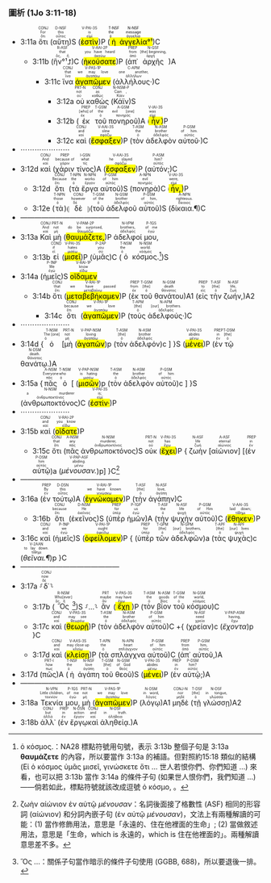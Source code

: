 ### 圖析 (1Jo 3:11-18)

- 3:11a <RUBY><ruby><ruby>ὅτι<rt>ὅτι</rt></ruby><rt>For</rt></ruby><rt>CONJ</rt></RUBY> (<RUBY><ruby><ruby>αὕτη<rt>οὗτος</rt></ruby><rt>this</rt></ruby><rt>D-NSF</rt></RUBY>)S (<RUBY><ruby><ruby><mark class='verb'>ἐστὶν</mark><rt>εἰμί</rt></ruby><rt>is</rt></ruby><rt>V-PAI-3S</rt></RUBY>)P (<mark><RUBY><ruby><ruby>ἡ<rt>ὁ</rt></ruby><rt>the</rt></ruby><rt>T-NSF</rt></RUBY> <RUBY><ruby><ruby>ἀγγελία<rt>ἀγγελία</rt></ruby><rt>message</rt></ruby><rt>N-NSF</rt></RUBY>°¹</mark>)C
	- 3:11b (<RUBY><ruby><ruby>ἣν°¹⮥<rt>ὅς, ἥ</rt></ruby><rt>that</rt></ruby><rt>R-ASF</rt></RUBY>)C (<RUBY><ruby><ruby><mark class='verb'>ἠκούσατε</mark><rt>ἀκούω</rt></ruby><rt>you have heard</rt></ruby><rt>V-AAI-2P</rt></RUBY>)P (<RUBY><ruby><ruby>ἀπ᾽<rt>ἀπό</rt></ruby><rt>from</rt></ruby><rt>PREP</rt></RUBY> <RUBY><ruby><ruby>ἀρχῆς<rt>ἀρχή</rt></ruby><rt>[the] beginning,</rt></ruby><rt>N-GSF</rt></RUBY> )A
		- 3:11c <RUBY><ruby><ruby>ἵνα<rt>ἵνα</rt></ruby><rt>that</rt></ruby><rt>CONJ</rt></RUBY> <RUBY><ruby><ruby><mark class='verb'>ἀγαπῶμεν</mark><rt>ἀγαπάω</rt></ruby><rt>we may love</rt></ruby><rt>V-PAS-1P</rt></RUBY> (<RUBY><ruby><ruby>ἀλλήλους·<rt>ἀλλήλων</rt></ruby><rt>one another,</rt></ruby><rt>C-APM</rt></RUBY>)C 
			- 3:12a <RUBY><ruby><ruby>οὐ<rt>οὐ</rt></ruby><rt>not</rt></ruby><rt>PRT-N</rt></RUBY> <RUBY><ruby><ruby>καθὼς<rt>καθώς</rt></ruby><rt>as</rt></ruby><rt>CONJ</rt></RUBY> (<RUBY><ruby><ruby>Κάϊν<rt>Κάϊν</rt></ruby><rt>Cain ,</rt></ruby><rt>N-NSM-P</rt></RUBY>)S 
			- 3:12b (<RUBY><ruby><ruby>ἐκ<rt>ἐκ</rt></ruby><rt>[who] of</rt></ruby><rt>PREP</rt></RUBY> <RUBY><ruby><ruby>τοῦ<rt>ὁ</rt></ruby><rt>the</rt></ruby><rt>T-GSM</rt></RUBY> <RUBY><ruby><ruby>πονηροῦ<rt>πονηρός</rt></ruby><rt>evil [one]</rt></ruby><rt>A-GSM</rt></RUBY>)A (<RUBY><ruby><ruby><mark class='verb'>ἦν</mark><rt>εἰμί</rt></ruby><rt>was</rt></ruby><rt>V-IAI-3S</rt></RUBY>)P 
			- 3:12c <RUBY><ruby><ruby>καὶ<rt>καί</rt></ruby><rt>and</rt></ruby><rt>CONJ</rt></RUBY> (<RUBY><ruby><ruby><mark class='verb'>ἔσφαξεν</mark><rt>σφάζω</rt></ruby><rt>slew</rt></ruby><rt>V-AAI-3S</rt></RUBY>)P (<RUBY><ruby><ruby>τὸν<rt>ὁ</rt></ruby><rt>the</rt></ruby><rt>T-ASM</rt></RUBY> <RUBY><ruby><ruby>ἀδελφὸν<rt>ἀδελφός</rt></ruby><rt>brother</rt></ruby><rt>N-ASM</rt></RUBY> <RUBY><ruby><ruby>αὐτοῦ·<rt>αὐτός</rt></ruby><rt>of him.</rt></ruby><rt>P-GSM</rt></RUBY>)C 
- ⋯⋯⋯⋯⋯⋯⋯
- 3:12d <RUBY><ruby><ruby>καὶ<rt>καί</rt></ruby><rt>And</rt></ruby><rt>CONJ</rt></RUBY> (<RUBY><ruby><ruby>χάριν<rt>χάριν</rt></ruby><rt>because of</rt></ruby><rt>PREP</rt></RUBY> <RUBY><ruby><ruby>τίνος<rt>τίς</rt></ruby><rt>what</rt></ruby><rt>I-GSN</rt></RUBY>)A (<RUBY><ruby><ruby><mark class='verb'>ἔσφαξεν</mark><rt>σφάζω</rt></ruby><rt>he slayed</rt></ruby><rt>V-AAI-3S</rt></RUBY>)P (<RUBY><ruby><ruby>αὐτόν;<rt>αὐτός</rt></ruby><rt>him?</rt></ruby><rt>P-ASM</rt></RUBY>)C
	- 3:12d <RUBY><ruby><ruby>ὅτι<rt>ὅτι</rt></ruby><rt>Because</rt></ruby><rt>CONJ</rt></RUBY> (<RUBY><ruby><ruby>τὰ<rt>ὁ</rt></ruby><rt>the</rt></ruby><rt>T-NPN</rt></RUBY> <RUBY><ruby><ruby>ἔργα<rt>ἔργον</rt></ruby><rt>works</rt></ruby><rt>N-NPN</rt></RUBY> <RUBY><ruby><ruby>αὐτοῦ<rt>αὐτός</rt></ruby><rt>of him</rt></ruby><rt>P-GSM</rt></RUBY>)S (<RUBY><ruby><ruby>πονηρὰ<rt>πονηρός</rt></ruby><rt>evil</rt></ruby><rt>A-NPN</rt></RUBY>)C (<RUBY><ruby><ruby><mark class='verb'>ἦν,</mark><rt>εἰμί</rt></ruby><rt>were,</rt></ruby><rt>V-IAI-3S</rt></RUBY>)P 
	- 3:12e (<RUBY><ruby><ruby>τὰ<rt>ὁ</rt></ruby><rt>those</rt></ruby><rt>T-NPN</rt></RUBY>)⦇ <RUBY><ruby><ruby>δὲ<rt>δέ</rt></ruby><rt>however</rt></ruby><rt>CONJ</rt></RUBY> ⦈(<RUBY><ruby><ruby>τοῦ<rt>ὁ</rt></ruby><rt>of the</rt></ruby><rt>T-GSM</rt></RUBY> <RUBY><ruby><ruby>ἀδελφοῦ<rt>ἀδελφός</rt></ruby><rt>brother</rt></ruby><rt>N-GSM</rt></RUBY> <RUBY><ruby><ruby>αὐτοῦ<rt>αὐτός</rt></ruby><rt>of him,</rt></ruby><rt>P-GSM</rt></RUBY>)S (<RUBY><ruby><ruby>δίκαια.¶<rt>δίκαιος</rt></ruby><rt>righteous.</rt></ruby><rt>A-NPN</rt></RUBY>)C
-  ——————————————
- 3:13a <RUBY><ruby><ruby>Καὶ<rt>καί</rt></ruby><rt>And</rt></ruby><rt>CONJ</rt></RUBY> <RUBY><ruby><ruby>μὴ<rt>μή</rt></ruby><rt>not</rt></ruby><rt>PRT-N</rt></RUBY> (<RUBY><ruby><ruby><mark class='verb'>θαυμάζετε,</mark><rt>θαυμάζω</rt></ruby><rt>do be surprised,</rt></ruby><rt>V-PAM-2P</rt></RUBY>)P <RUBY><ruby><ruby>ἀδελφοί<rt>ἀδελφός</rt></ruby><rt>brothers,</rt></ruby><rt>N-VPM</rt></RUBY> <RUBY><ruby><ruby>μου,<rt>ἐγώ</rt></ruby><rt>of me</rt></ruby><rt>P-1GS</rt></RUBY>
	- 3:13b <RUBY><ruby><ruby>εἰ<rt>εἰ</rt></ruby><rt>if</rt></ruby><rt>COND</rt></RUBY> (<RUBY><ruby><ruby><mark class='verb'>μισεῖ</mark><rt>μισέω</rt></ruby><rt>hates</rt></ruby><rt>V-PAI-3S</rt></RUBY>)P (<RUBY><ruby><ruby>ὑμᾶς<rt>σύ</rt></ruby><rt>you</rt></ruby><rt>P-2AP</rt></RUBY>)C (<RUBY><ruby><ruby>ὁ<rt>ὁ</rt></ruby><rt>the</rt></ruby><rt>T-NSM</rt></RUBY> <RUBY><ruby><ruby>κόσμος.<rt>κόσμος</rt></ruby><rt>world.</rt></ruby><rt>N-NSM</rt></RUBY>[^1])S 
- 3:14a (<RUBY><ruby><ruby>ἡμεῖς<rt>ἐγώ</rt></ruby><rt>We</rt></ruby><rt>P-1NP</rt></RUBY>)S <RUBY><ruby><ruby><mark class='verb'>οἴδαμεν</mark><rt>εἴδω</rt></ruby><rt>know</rt></ruby><rt>V-RAI-1P</rt></RUBY>
	- 3:14b <RUBY><ruby><ruby>ὅτι<rt>ὅτι</rt></ruby><rt>that</rt></ruby><rt>CONJ</rt></RUBY> (<RUBY><ruby><ruby><mark class='verb'>μεταβεβήκαμεν</mark><rt>μεταβαίνω</rt></ruby><rt>we have passed</rt></ruby><rt>V-RAI-1P</rt></RUBY>)P (<RUBY><ruby><ruby>ἐκ<rt>ἐκ</rt></ruby><rt>from</rt></ruby><rt>PREP</rt></RUBY> <RUBY><ruby><ruby>τοῦ<rt>ὁ</rt></ruby><rt>[the]</rt></ruby><rt>T-GSM</rt></RUBY> <RUBY><ruby><ruby>θανάτου<rt>θάνατος</rt></ruby><rt>death</rt></ruby><rt>N-GSM</rt></RUBY>)A1 (<RUBY><ruby><ruby>εἰς<rt>εἰς</rt></ruby><rt>to</rt></ruby><rt>PREP</rt></RUBY> <RUBY><ruby><ruby>τὴν<rt>ὁ</rt></ruby><rt>[the]</rt></ruby><rt>T-ASF</rt></RUBY> <RUBY><ruby><ruby>ζωήν,<rt>ζωή</rt></ruby><rt>life,</rt></ruby><rt>N-ASF</rt></RUBY>)A2
		- 3:14c <RUBY><ruby><ruby>ὅτι<rt>ὅτι</rt></ruby><rt>because</rt></ruby><rt>CONJ</rt></RUBY> (<RUBY><ruby><ruby><mark class='verb'>ἀγαπῶμεν</mark><rt>ἀγαπάω</rt></ruby><rt>we love</rt></ruby><rt>V-PAI-1P</rt></RUBY>)P (<RUBY><ruby><ruby>τοὺς<rt>ὁ</rt></ruby><rt>[the]</rt></ruby><rt>T-APM</rt></RUBY> <RUBY><ruby><ruby>ἀδελφούς·<rt>ἀδελφός</rt></ruby><rt>[our] brothers.</rt></ruby><rt>N-APM</rt></RUBY>)C 
- ⋯⋯⋯⋯⋯⋯⋯
- 3:14d {<RUBY><ruby><ruby>ὁ<rt>ὁ</rt></ruby><rt>The [one]</rt></ruby><rt>T-NSM</rt></RUBY> [<RUBY><ruby><ruby>μὴ<rt>μή</rt></ruby><rt>not</rt></ruby><rt>PRT-N</rt></RUBY> (<RUBY><ruby><ruby><mark class='ptc'>ἀγαπῶν</mark><rt>ἀγαπάω</rt></ruby><rt>loving</rt></ruby><rt>V-PAP-NSM</rt></RUBY>)p (<RUBY><ruby><ruby>τὸν<rt>ὁ</rt></ruby><rt>[the]</rt></ruby><rt>T-ASM</rt></RUBY> <RUBY><ruby><ruby>ἀδελφόν<rt>ἀδελφός</rt></ruby><rt>brother</rt></ruby><rt>N-ASM</rt></RUBY>)c ] }S (<RUBY><ruby><ruby><mark class='verb'>μένει</mark><rt>μένω</rt></ruby><rt>abides</rt></ruby><rt>V-PAI-3S</rt></RUBY>)P (<RUBY><ruby><ruby>ἐν<rt>ἐν</rt></ruby><rt>in</rt></ruby><rt>PREP</rt></RUBY> <RUBY><ruby><ruby>τῷ<rt>ὁ</rt></ruby><rt>[the]</rt></ruby><rt>T-DSM</rt></RUBY> <RUBY><ruby><ruby>θανάτῳ.<rt>θάνατος</rt></ruby><rt>death.</rt></ruby><rt>N-DSM</rt></RUBY>)A
- 3:15a {<RUBY><ruby><ruby>πᾶς<rt>πᾶς</rt></ruby><rt>Everyone</rt></ruby><rt>A-NSM</rt></RUBY> <RUBY><ruby><ruby>ὁ<rt>ὁ</rt></ruby><rt>who</rt></ruby><rt>T-NSM</rt></RUBY> [ (<RUBY><ruby><ruby><mark class='ptc'>μισῶν</mark><rt>μισέω</rt></ruby><rt>is hating</rt></ruby><rt>V-PAP-NSM</rt></RUBY>)p (<RUBY><ruby><ruby>τὸν<rt>ὁ</rt></ruby><rt>the</rt></ruby><rt>T-ASM</rt></RUBY> <RUBY><ruby><ruby>ἀδελφὸν<rt>ἀδελφός</rt></ruby><rt>brother</rt></ruby><rt>N-ASM</rt></RUBY> <RUBY><ruby><ruby>αὐτοῦ<rt>αὐτός</rt></ruby><rt>of him</rt></ruby><rt>P-GSM</rt></RUBY>)c ] }S (<RUBY><ruby><ruby>ἀνθρωποκτόνος<rt>ἀνθρωποκτόνος</rt></ruby><rt>a murderer</rt></ruby><rt>N-NSM</rt></RUBY>)C (<RUBY><ruby><ruby><mark class='verb'>ἐστίν·</mark><rt>εἰμί</rt></ruby><rt>is;</rt></ruby><rt>V-PAI-3S</rt></RUBY>)P 
- ⋯⋯⋯⋯⋯⋯⋯
- 3:15b <RUBY><ruby><ruby>καὶ<rt>καί</rt></ruby><rt>and</rt></ruby><rt>CONJ</rt></RUBY> (<RUBY><ruby><ruby><mark class='verb'>οἴδατε</mark><rt>εἴδω</rt></ruby><rt>you know</rt></ruby><rt>V-RAI-2P</rt></RUBY>)P 
	- 3:15c <RUBY><ruby><ruby>ὅτι<rt>ὅτι</rt></ruby><rt>that</rt></ruby><rt>CONJ</rt></RUBY> (<RUBY><ruby><ruby>πᾶς<rt>πᾶς</rt></ruby><rt>any</rt></ruby><rt>A-NSM</rt></RUBY> <RUBY><ruby><ruby>ἀνθρωποκτόνος<rt>ἀνθρωποκτόνος</rt></ruby><rt>murderer,</rt></ruby><rt>N-NSM</rt></RUBY>)S <RUBY><ruby><ruby>οὐκ<rt>οὐ</rt></ruby><rt>not</rt></ruby><rt>PRT-N</rt></RUBY> (<RUBY><ruby><ruby><mark class='verb'>ἔχει</mark><rt>ἔχω</rt></ruby><rt>has</rt></ruby><rt>V-PAI-3S</rt></RUBY>)P { <RUBY><ruby><ruby>ζωὴν<rt>ζωή</rt></ruby><rt>life</rt></ruby><rt>N-ASF</rt></RUBY> [<RUBY><ruby><ruby>αἰώνιον<rt>αἰώνιος</rt></ruby><rt>eternal</rt></ruby><rt>A-ASF</rt></RUBY>] [(<RUBY><ruby><ruby>ἐν<rt>ἐν</rt></ruby><rt>in</rt></ruby><rt>PREP</rt></RUBY> <RUBY><ruby><ruby>αὐτῷ<rt>αὐτός</rt></ruby><rt>him</rt></ruby><rt>P-DSM</rt></RUBY>)a (<RUBY><ruby><ruby><em>μένουσαν.</em><rt>μένω</rt></ruby><rt>abiding.</rt></ruby><rt>V-PAP-ASF</rt></RUBY>)p] }C[^2]
- ——————————————
- 3:16a (<RUBY><ruby><ruby>ἐν<rt>ἐν</rt></ruby><rt>By</rt></ruby><rt>PREP</rt></RUBY> <RUBY><ruby><ruby>τούτῳ<rt>οὗτος</rt></ruby><rt>this</rt></ruby><rt>D-DSN</rt></RUBY>)A (<RUBY><ruby><ruby><mark class='verb'>ἐγνώκαμεν</mark><rt>γινώσκω</rt></ruby><rt>we have known</rt></ruby><rt>V-RAI-1P</rt></RUBY>)P (<RUBY><ruby><ruby>τὴν<rt>ὁ</rt></ruby><rt>[the]</rt></ruby><rt>T-ASF</rt></RUBY> <RUBY><ruby><ruby>ἀγάπην<rt>ἀγάπη</rt></ruby><rt>love,</rt></ruby><rt>N-ASF</rt></RUBY>)C
	- 3:16b <RUBY><ruby><ruby>ὅτι<rt>ὅτι</rt></ruby><rt>because</rt></ruby><rt>CONJ</rt></RUBY> (<RUBY><ruby><ruby>ἐκεῖνος<rt>ἐκεῖνος</rt></ruby><rt>He</rt></ruby><rt>D-NSM</rt></RUBY>)S (<RUBY><ruby><ruby>ὑπὲρ<rt>ὑπέρ</rt></ruby><rt>for</rt></ruby><rt>PREP</rt></RUBY> <RUBY><ruby><ruby>ἡμῶν<rt>ἐγώ</rt></ruby><rt>us</rt></ruby><rt>P-1GP</rt></RUBY>)A (<RUBY><ruby><ruby>τὴν<rt>ὁ</rt></ruby><rt>the</rt></ruby><rt>T-ASF</rt></RUBY> <RUBY><ruby><ruby>ψυχὴν<rt>ψυχή</rt></ruby><rt>life</rt></ruby><rt>N-ASF</rt></RUBY> <RUBY><ruby><ruby>αὐτοῦ<rt>αὐτός</rt></ruby><rt>of Him</rt></ruby><rt>P-GSM</rt></RUBY>)C (<RUBY><ruby><ruby><mark class='verb'>ἔθηκεν·</mark><rt>τίθημι</rt></ruby><rt>laid down;</rt></ruby><rt>V-AAI-3S</rt></RUBY>)P 
- 3:16c <RUBY><ruby><ruby>καὶ<rt>καί</rt></ruby><rt>and</rt></ruby><rt>CONJ</rt></RUBY> (<RUBY><ruby><ruby>ἡμεῖς<rt>ἐγώ</rt></ruby><rt>we</rt></ruby><rt>P-1NP</rt></RUBY>)S (<RUBY><ruby><ruby><mark class='verb'>ὀφείλομεν</mark><rt>ὀφείλω</rt></ruby><rt>ought</rt></ruby><rt>V-PAI-1P</rt></RUBY>)P { (<RUBY><ruby><ruby>ὑπὲρ<rt>ὑπέρ</rt></ruby><rt>for</rt></ruby><rt>PREP</rt></RUBY> <RUBY><ruby><ruby>τῶν<rt>ὁ</rt></ruby><rt>[the]</rt></ruby><rt>T-GPM</rt></RUBY> <RUBY><ruby><ruby>ἀδελφῶν<rt>ἀδελφός</rt></ruby><rt>[our] brothers,</rt></ruby><rt>N-GPM</rt></RUBY>)a (<RUBY><ruby><ruby>τὰς<rt>ὁ</rt></ruby><rt>[the]</rt></ruby><rt>T-APF</rt></RUBY> <RUBY><ruby><ruby>ψυχὰς<rt>ψυχή</rt></ruby><rt>[our] lives</rt></ruby><rt>N-APF</rt></RUBY>)c (<RUBY><ruby><ruby><em>θεῖναι.¶</em><rt>τίθημι</rt></ruby><rt>to lay down.</rt></ruby><rt>V-2AAN</rt></RUBY>)p }C
- ——————————————
- 3:17a ⸉<RUBY><ruby><ruby>δ᾽<rt>δέ</rt></ruby><rt>now</rt></ruby><rt>CONJ</rt></RUBY>⸊
	- 3:17b (<RUBY><ruby><ruby>Ὃς<rt>ὅς, ἥ</rt></ruby><rt>Who[ever]</rt></ruby><rt>R-NSM</rt></RUBY>[^3])S ⸉...⸊ <RUBY><ruby><ruby>ἂν<rt>ἄν</rt></ruby><rt>maybe</rt></ruby><rt>PRT</rt></RUBY> (<RUBY><ruby><ruby><mark class='verb'>ἔχῃ</mark><rt>ἔχω</rt></ruby><rt>may have</rt></ruby><rt>V-PAS-3S</rt></RUBY>)P (<RUBY><ruby><ruby>τὸν<rt>ὁ</rt></ruby><rt>the</rt></ruby><rt>T-ASM</rt></RUBY> <RUBY><ruby><ruby>βίον<rt>βίος</rt></ruby><rt>goods</rt></ruby><rt>N-ASM</rt></RUBY> <RUBY><ruby><ruby>τοῦ<rt>ὁ</rt></ruby><rt>of the</rt></ruby><rt>T-GSM</rt></RUBY> <RUBY><ruby><ruby>κόσμου<rt>κόσμος</rt></ruby><rt>world,</rt></ruby><rt>N-GSM</rt></RUBY>)C
	- 3:17c <RUBY><ruby><ruby>καὶ<rt>καί</rt></ruby><rt>and</rt></ruby><rt>CONJ</rt></RUBY> (<RUBY><ruby><ruby><mark class='verb'>θεωρῇ</mark><rt>θεωρέω</rt></ruby><rt>may see</rt></ruby><rt>V-PAS-3S</rt></RUBY>)P (<RUBY><ruby><ruby>τὸν<rt>ὁ</rt></ruby><rt>the</rt></ruby><rt>T-ASM</rt></RUBY> <RUBY><ruby><ruby>ἀδελφὸν<rt>ἀδελφός</rt></ruby><rt>brother</rt></ruby><rt>N-ASM</rt></RUBY> <RUBY><ruby><ruby>αὐτοῦ<rt>αὐτός</rt></ruby><rt>of him</rt></ruby><rt>P-GSM</rt></RUBY>)C +{ (<RUBY><ruby><ruby>χρείαν<rt>χρεία</rt></ruby><rt>need</rt></ruby><rt>N-ASF</rt></RUBY>)c (<RUBY><ruby><ruby><em>ἔχοντα</em><rt>ἔχω</rt></ruby><rt>having,</rt></ruby><rt>V-PAP-ASM</rt></RUBY>)p }C
	- 3:17d <RUBY><ruby><ruby>καὶ<rt>καί</rt></ruby><rt>and</rt></ruby><rt>CONJ</rt></RUBY> (<RUBY><ruby><ruby><mark class='verb'>κλείσῃ</mark><rt>κλείω</rt></ruby><rt>may close up</rt></ruby><rt>V-AAS-3S</rt></RUBY>)P (<RUBY><ruby><ruby>τὰ<rt>ὁ</rt></ruby><rt>the</rt></ruby><rt>T-APN</rt></RUBY> <RUBY><ruby><ruby>σπλάγχνα<rt>σπλάγχνον</rt></ruby><rt>heart</rt></ruby><rt>N-APN</rt></RUBY> <RUBY><ruby><ruby>αὐτοῦ<rt>αὐτός</rt></ruby><rt>of him</rt></ruby><rt>P-GSM</rt></RUBY>)C (<RUBY><ruby><ruby>ἀπ᾽<rt>ἀπό</rt></ruby><rt>from</rt></ruby><rt>PREP</rt></RUBY> <RUBY><ruby><ruby>αὐτοῦ,<rt>αὐτός</rt></ruby><rt>him,</rt></ruby><rt>P-GSM</rt></RUBY>)A 
- 3:17d (<RUBY><ruby><ruby>πῶς<rt>πως</rt></ruby><rt>how</rt></ruby><rt>PRT-I</rt></RUBY>)A (<RUBY><ruby><ruby>ἡ<rt>ὁ</rt></ruby><rt>the</rt></ruby><rt>T-NSF</rt></RUBY> <RUBY><ruby><ruby>ἀγάπη<rt>ἀγάπη</rt></ruby><rt>love</rt></ruby><rt>N-NSF</rt></RUBY> <RUBY><ruby><ruby>τοῦ<rt>ὁ</rt></ruby><rt>[the]</rt></ruby><rt>T-GSM</rt></RUBY> <RUBY><ruby><ruby>θεοῦ<rt>θεός</rt></ruby><rt>of God</rt></ruby><rt>N-GSM</rt></RUBY>)S (<RUBY><ruby><ruby><mark class='verb'>μένει</mark><rt>μένω</rt></ruby><rt>abides</rt></ruby><rt>V-PAI-3S</rt></RUBY>)P (<RUBY><ruby><ruby>ἐν<rt>ἐν</rt></ruby><rt>in</rt></ruby><rt>PREP</rt></RUBY> <RUBY><ruby><ruby>αὐτῷ;<rt>αὐτός</rt></ruby><rt>him?</rt></ruby><rt>P-DSM</rt></RUBY>)A
- ——————————————
- 3:18a <RUBY><ruby><ruby>Τεκνία<rt>τεκνίον</rt></ruby><rt>Little children,</rt></ruby><rt>N-VPN</rt></RUBY> <RUBY><ruby><ruby>μου,<rt>ἐγώ</rt></ruby><rt>of me</rt></ruby><rt>P-1GS</rt></RUBY> <RUBY><ruby><ruby>μὴ<rt>μή</rt></ruby><rt>not</rt></ruby><rt>PRT-N</rt></RUBY> (<RUBY><ruby><ruby><mark class='verb'>ἀγαπῶμεν</mark><rt>ἀγαπάω</rt></ruby><rt>we may love</rt></ruby><rt>V-PAS-1P</rt></RUBY>)P (<RUBY><ruby><ruby>λόγῳ<rt>λόγος</rt></ruby><rt>in word,</rt></ruby><rt>N-DSM</rt></RUBY>)A1 <RUBY><ruby><ruby>μηδὲ<rt>μηδέ</rt></ruby><rt>nor</rt></ruby><rt>CONJ-N</rt></RUBY> (<RUBY><ruby><ruby>τῇ<rt>ὁ</rt></ruby><rt>[the]</rt></ruby><rt>T-DSF</rt></RUBY> <RUBY><ruby><ruby>γλώσσῃ<rt>γλῶσσα</rt></ruby><rt>in tongue,</rt></ruby><rt>N-DSF</rt></RUBY>)A2
- 3:18b <RUBY><ruby><ruby>ἀλλ᾽<rt>ἀλλά</rt></ruby><rt>but</rt></ruby><rt>CONJ</rt></RUBY> (<RUBY><ruby><ruby>ἐν<rt>ἐν</rt></ruby><rt>in</rt></ruby><rt>PREP</rt></RUBY> <RUBY><ruby><ruby>ἔργῳ<rt>ἔργον</rt></ruby><rt>action</rt></ruby><rt>N-DSN</rt></RUBY><RUBY><ruby><ruby>καὶ<rt>καί</rt></ruby><rt>and</rt></ruby><rt>CONJ</rt></RUBY> <RUBY><ruby><ruby>ἀληθείᾳ.<rt>ἀλήθεια</rt></ruby><rt>in truth.</rt></ruby><rt>N-DSF</rt></RUBY>)A

[^1]: ὁ κόσμος.：NA28 標點符號用句號，表示 3:13b 整個子句是 3:13a **θαυμάζετε** 的內容，所以要當作 3:13a 的補語。但對照約15:18 類似的結構 (Εἰ ὁ κόσμος ὑμᾶς μισεῖ, γινώσκετε ὅτι ... 世人若恨你們、你們知道 ...) 來看，也可以把 3:13b 當作 3:14a 的條件子句 (如果世人恨你們，我們知道 ...)——倘若如此，標點符號就該改成逗號 ὁ κόσμο, 。
[^2]: ζωὴν αἰώνιον ἐν αὐτῷ _μένουσαν_：名詞後面接了格數性 (ASF) 相同的形容詞 (αἰώνιον) 和分詞內嵌子句 (ἐν αὐτῷ _μένουσαν_)，文法上有兩種解讀的可能：(1) 當作修飾用法，意思是「永遠的、住在他裡面的生命」; (2) 當做敘述用法，意思是「生命，which is 永遠的，which is 住在他裡面的」。兩種解讀意思差不多。
[^3]: Ὃς ...：關係子句當作暗示的條件子句使用 (GGBB, 688)，所以要退後一排。